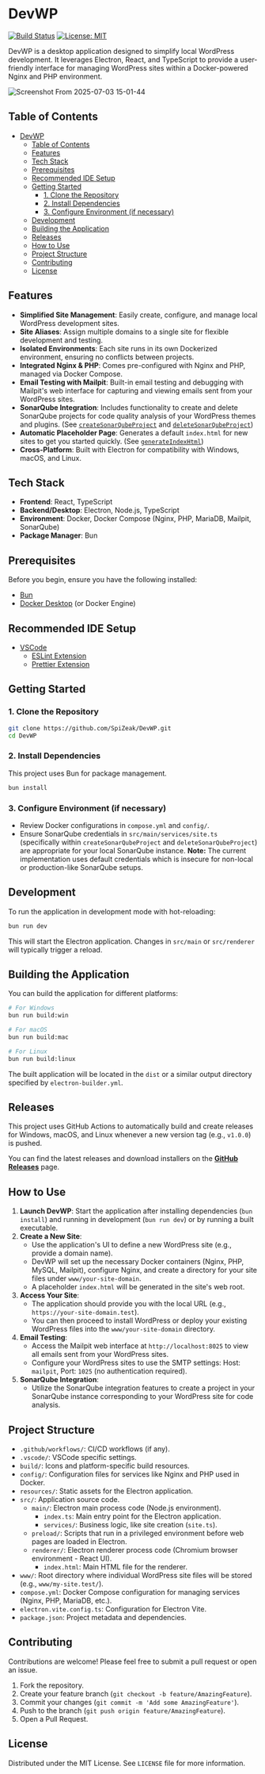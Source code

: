 # DevWP

[![Build Status](https://github.com/SpiZeak/DevWP/actions/workflows/release.yml/badge.svg)](https://github.com/SpiZeak/DevWP/actions/workflows/release.yml)
[![License: MIT](https://img.shields.io/badge/License-MIT-yellow.svg)](https://opensource.org/licenses/MIT)

DevWP is a desktop application designed to simplify local WordPress development. It leverages Electron, React, and TypeScript to provide a user-friendly interface for managing WordPress sites within a Docker-powered Nginx and PHP environment.

![Screenshot From 2025-07-03 15-01-44](https://github.com/user-attachments/assets/f9410831-6048-4f46-87f3-e2c3ac8d5136)



## Table of Contents

- [DevWP](#devwp)
  - [Table of Contents](#table-of-contents)
  - [Features](#features)
  - [Tech Stack](#tech-stack)
  - [Prerequisites](#prerequisites)
  - [Recommended IDE Setup](#recommended-ide-setup)
  - [Getting Started](#getting-started)
    - [1. Clone the Repository](#1-clone-the-repository)
    - [2. Install Dependencies](#2-install-dependencies)
    - [3. Configure Environment (if necessary)](#3-configure-environment-if-necessary)
  - [Development](#development)
  - [Building the Application](#building-the-application)
  - [Releases](#releases)
  - [How to Use](#how-to-use)
  - [Project Structure](#project-structure)
  - [Contributing](#contributing)
  - [License](#license)

## Features

- **Simplified Site Management**: Easily create, configure, and manage local WordPress development sites.
- **Site Aliases**: Assign multiple domains to a single site for flexible development and testing.
- **Isolated Environments**: Each site runs in its own Dockerized environment, ensuring no conflicts between projects.
- **Integrated Nginx & PHP**: Comes pre-configured with Nginx and PHP, managed via Docker Compose.
- **Email Testing with Mailpit**: Built-in email testing and debugging with Mailpit's web interface for capturing and viewing emails sent from your WordPress sites.
- **SonarQube Integration**: Includes functionality to create and delete SonarQube projects for code quality analysis of your WordPress themes and plugins. (See [`createSonarQubeProject`](src/main/services/site.ts) and [`deleteSonarQubeProject`](src/main/services/site.ts))
- **Automatic Placeholder Page**: Generates a default `index.html` for new sites to get you started quickly. (See [`generateIndexHtml`](src/main/services/site.ts))
- **Cross-Platform**: Built with Electron for compatibility with Windows, macOS, and Linux.

## Tech Stack

- **Frontend**: React, TypeScript
- **Backend/Desktop**: Electron, Node.js, TypeScript
- **Environment**: Docker, Docker Compose (Nginx, PHP, MariaDB, Mailpit, SonarQube)
- **Package Manager**: Bun

## Prerequisites

Before you begin, ensure you have the following installed:

- [Bun](https://bun.sh/)
- [Docker Desktop](https://www.docker.com/products/docker-desktop/) (or Docker Engine)

## Recommended IDE Setup

- [VSCode](https://code.visualstudio.com/)
  - [ESLint Extension](https://marketplace.visualstudio.com/items?itemName=dbaeumer.vscode-eslint)
  - [Prettier Extension](https://marketplace.visualstudio.com/items?itemName=esbenp.prettier-vscode)

## Getting Started

### 1. Clone the Repository

```bash
git clone https://github.com/SpiZeak/DevWP.git
cd DevWP
```

### 2. Install Dependencies

This project uses Bun for package management.

```bash
bun install
```

### 3. Configure Environment (if necessary)

- Review Docker configurations in `compose.yml` and `config/`.
- Ensure SonarQube credentials in `src/main/services/site.ts` (specifically within `createSonarQubeProject` and `deleteSonarQubeProject`) are appropriate for your local SonarQube instance. **Note:** The current implementation uses default credentials which is insecure for non-local or production-like SonarQube setups.

## Development

To run the application in development mode with hot-reloading:

```bash
bun run dev
```

This will start the Electron application. Changes in `src/main` or `src/renderer` will typically trigger a reload.

## Building the Application

You can build the application for different platforms:

```bash
# For Windows
bun run build:win

# For macOS
bun run build:mac

# For Linux
bun run build:linux
```

The built application will be located in the `dist` or a similar output directory specified by `electron-builder.yml`.

## Releases

This project uses GitHub Actions to automatically build and create releases for Windows, macOS, and Linux whenever a new version tag (e.g., `v1.0.0`) is pushed.

You can find the latest releases and download installers on the [**GitHub Releases**](https://github.com/SpiZeak/DevWP/releases) page.

## How to Use

1.  **Launch DevWP**: Start the application after installing dependencies (`bun install`) and running in development (`bun run dev`) or by running a built executable.
2.  **Create a New Site**:
    - Use the application's UI to define a new WordPress site (e.g., provide a domain name).
    - DevWP will set up the necessary Docker containers (Nginx, PHP, MySQL, Mailpit), configure Nginx, and create a directory for your site files under `www/your-site-domain`.
    - A placeholder `index.html` will be generated in the site's web root.
3.  **Access Your Site**:
    - The application should provide you with the local URL (e.g., `https://your-site-domain.test`).
    - You can then proceed to install WordPress or deploy your existing WordPress files into the `www/your-site-domain` directory.
4.  **Email Testing**:
    - Access the Mailpit web interface at `http://localhost:8025` to view all emails sent from your WordPress sites.
    - Configure your WordPress sites to use the SMTP settings: Host: `mailpit`, Port: `1025` (no authentication required).
5.  **SonarQube Integration**:
    - Utilize the SonarQube integration features to create a project in your SonarQube instance corresponding to your WordPress site for code analysis.

## Project Structure

- `.github/workflows/`: CI/CD workflows (if any).
- `.vscode/`: VSCode specific settings.
- `build/`: Icons and platform-specific build resources.
- `config/`: Configuration files for services like Nginx and PHP used in Docker.
- `resources/`: Static assets for the Electron application.
- `src/`: Application source code.
  - `main/`: Electron main process code (Node.js environment).
    - `index.ts`: Main entry point for the Electron application.
    - `services/`: Business logic, like site creation (`site.ts`).
  - `preload/`: Scripts that run in a privileged environment before web pages are loaded in Electron.
  - `renderer/`: Electron renderer process code (Chromium browser environment - React UI).
    - `index.html`: Main HTML file for the renderer.
- `www/`: Root directory where individual WordPress site files will be stored (e.g., `www/my-site.test/`).
- `compose.yml`: Docker Compose configuration for managing services (Nginx, PHP, MariaDB, etc.).
- `electron.vite.config.ts`: Configuration for Electron Vite.
- `package.json`: Project metadata and dependencies.

## Contributing

Contributions are welcome! Please feel free to submit a pull request or open an issue.

1.  Fork the repository.
2.  Create your feature branch (`git checkout -b feature/AmazingFeature`).
3.  Commit your changes (`git commit -m 'Add some AmazingFeature'`).
4.  Push to the branch (`git push origin feature/AmazingFeature`).
5.  Open a Pull Request.

## License

Distributed under the MIT License. See `LICENSE` file for more information.
